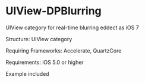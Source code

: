 UIView-DPBlurring
=================

UIView category for real-time blurring eddect as iOS 7

Structure: UIView category

Requiring Frameworks: Accelerate, QuartzCore

Requirements: iOS 5.0 or higher

Example included
